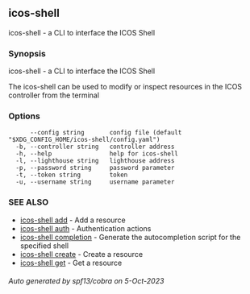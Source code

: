 ## icos-shell

icos-shell - a CLI to interface the ICOS Shell

### Synopsis

icos-shell - a CLI to interface the ICOS Shell
   
The icos-shell can be used to modify or inspect resources in the ICOS controller from the terminal

### Options

```
      --config string       config file (default "$XDG_CONFIG_HOME/icos-shell/config.yaml")
  -b, --controller string   controller address
  -h, --help                help for icos-shell
  -l, --lighthouse string   lighthouse address
  -p, --password string     password parameter
  -t, --token string        token
  -u, --username string     username parameter
```

### SEE ALSO

* [icos-shell add](icos-shell_add.md)	 - Add a resource
* [icos-shell auth](icos-shell_auth.md)	 - Authentication actions
* [icos-shell completion](icos-shell_completion.md)	 - Generate the autocompletion script for the specified shell
* [icos-shell create](icos-shell_create.md)	 - Create a resource
* [icos-shell get](icos-shell_get.md)	 - Get a resource

###### Auto generated by spf13/cobra on 5-Oct-2023
